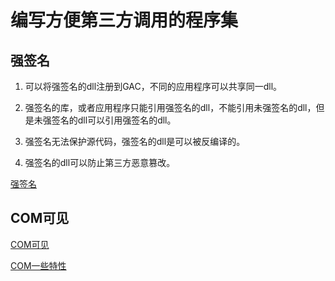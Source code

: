 # 编写方便第三方调用的程序集

## 强签名

1. 可以将强签名的dll注册到GAC，不同的应用程序可以共享同一dll。

2. 强签名的库，或者应用程序只能引用强签名的dll，不能引用未强签名的dll，但是未强签名的dll可以引用强签名的dll。

3. 强签名无法保护源代码，强签名的dll是可以被反编译的。

4. 强签名的dll可以防止第三方恶意篡改。

[强签名](https://blog.csdn.net/river1121/article/details/19328303)

## COM可见

[COM可见](https://blog.csdn.net/weixin_34837898/article/details/114126755)

[COM一些特性](https://www.45fan.com/a/question/73316.html)